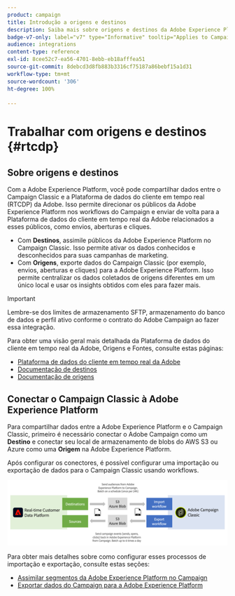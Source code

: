 ```yaml
---
product: campaign
title: Introdução a origens e destinos
description: Saiba mais sobre origens e destinos da Adobe Experience Platform
badge-v7-only: label="v7" type="Informative" tooltip="Applies to Campaign Classic v7 only"
audience: integrations
content-type: reference
exl-id: 8cee52c7-ea56-4701-8ebb-eb18afffea51
source-git-commit: 8debcd3d8fb883b3316cf75187a86bebf15a1d31
workflow-type: tm+mt
source-wordcount: '306'
ht-degree: 100%

---
```


# Trabalhar com origens e destinos {#rtcdp}



## Sobre origens e destinos

Com a Adobe Experience Platform, você pode compartilhar dados entre o Campaign Classic e a Plataforma de dados do cliente em tempo real (RTCDP) da Adobe. Isso permite direcionar os públicos da Adobe Experience Platform nos workflows do Campaign e enviar de volta para a Plataforma de dados do cliente em tempo real da Adobe relacionados a esses públicos, como envios, aberturas e cliques.

* Com **Destinos**, assimile públicos da Adobe Experience Platform no Campaign Classic. Isso permite ativar os dados conhecidos e desconhecidos para suas campanhas de marketing.
* Com **Origens**, exporte dados do Campaign Classic (por exemplo, envios, aberturas e cliques) para a Adobe Experience Platform. Isso permite centralizar os dados coletados de origens diferentes em um único local e usar os insights obtidos com eles para fazer mais.

>[!IMPORTANT]
>
>Lembre-se dos limites de armazenamento SFTP, armazenamento do banco de dados e perfil ativo conforme o contrato do Adobe Campaign ao fazer essa integração.

Para obter uma visão geral mais detalhada da Plataforma de dados do cliente em tempo real da Adobe, Origens e Fontes, consulte estas páginas:

* [Plataforma de dados do cliente em tempo real da Adobe](https://experienceleague.adobe.com/docs/experience-platform/rtcdp/overview.html?lang=pt-BR)
* [Documentação de destinos](https://experienceleague.adobe.com/docs/experience-platform/destinations/home.html?lang=pt-BR)
* [Documentação de origens](https://experienceleague.adobe.com/docs/experience-platform/sources/home.html?lang=pt-BR)

## Conectar o Campaign Classic à Adobe Experience Platform

Para compartilhar dados entre a Adobe Experience Platform e o Campaign Classic, primeiro é necessário conectar o Adobe Campaign como um **Destino** e conectar seu local de armazenamento de blobs do AWS S3 ou Azure como uma **Origem** na Adobe Experience Platform.

Após configurar os conectores, é possível configurar uma importação ou exportação de dados para o Campaign Classic usando workflows.

![](assets/rtcdp-schema.png)

Para obter mais detalhes sobre como configurar esses processos de importação e exportação, consulte estas seções:

* [Assimilar segmentos da Adobe Experience Platform no Campaign](../../integrations/using/ingest-aep-data.md)
* [Exportar dados do Campaign para a Adobe Experience Platform](../../integrations/using/export-campaign-data.md)
